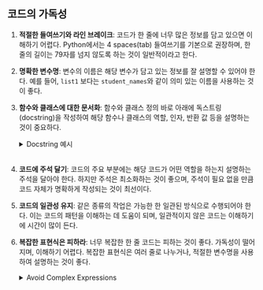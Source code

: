 ## 코드의 가독성

1. **적절한 들여쓰기와 라인 브레이크**: 코드가 한 줄에 너무 많은 정보를 담고 있으면 이해하기 어렵다. Python에서는 4 spaces(tab) 들여쓰기를 기본으로 권장하며, 한 줄의 길이는 79자를 넘지 않도록 하는 것이 일반적이라고 한다.

2. **명확한 변수명**: 변수의 이름은 해당 변수가 담고 있는 정보를 잘 설명할 수 있어야 한다. 예를 들어, `list1` 보다는 `student_names`와 같이 의미 있는 이름을 사용하는 것이 좋다.

3. **함수와 클래스에 대한 문서화**: 함수와 클래스 정의 바로 아래에 독스트링(docstring)을 작성하여 해당 함수나 클래스의 역할, 인자, 반환 값 등을 설명하는 것이 중요하다.
    <details> 
    <summary>Docstring 예시</summary>

    Python에서의 독스트링(docstring)은 함수, 클래스, 모듈 등에 대한 설명을 작성하는 데 사용되는 문자열이다. 여기에는 해당 객체의 기능, 인자, 반환 값 등에 대한 정보를 담는다.

    Python의 독스트링은 함수나 클래스의 바로 아래에 작성하며, 작성 방식은 다음과 같다:

    ```python
    def add_numbers(a, b):
        """
        두 숫자를 더하는 함수

        Parameters:
        a (int or float): 첫 번째 숫자
        b (int or float): 두 번째 숫자

        Returns:
        int or float: 두 숫자의 합
        """
        return a + b
    ```
    </details><br>

  
4. **코드에 주석 달기**: 코드의 주요 부분에는 해당 코드가 어떤 역할을 하는지 설명하는 주석을 달아야 한다. 하지만 주석은 최소화하는 것이 좋으며, 주석이 필요 없을 만큼 코드 자체가 명확하게 작성되는 것이 최선이다.

5. **코드의 일관성 유지**: 같은 종류의 작업은 가능한 한 일관된 방식으로 수행되어야 한다. 이는 코드의 패턴을 이해하는 데 도움이 되며, 일관적이지 않은 코드는 이해하기에 시간이 많이 든다.

6. **복잡한 표현식은 피하라**: 너무 복잡한 한 줄 코드는 피하는 것이 좋다. 가독성이 떨어지며, 이해하기 어렵다. 복잡한 표현식은 여러 줄로 나누거나, 적절한 변수명을 사용하여 설명하는 것이 좋다.

    <details>
    <summary>Avoid Complex Expressions</summary>

    ```python
    squared_evens = [n**2 for n in range(100) if n % 2 == 0]
    ```

    ```python
    squared_evens = []
    for n in range(100):
        if n % 2 == 0:
            squared_evens.append(n**2)
    ```
    위 처럼 한 줄로 작성한 것과 아래 4줄은 같다. 그러나 한 줄은 직관적으로 이해하기는 힘들다. 경우에 따라 맞게 쓰도록 하자.
    </details>